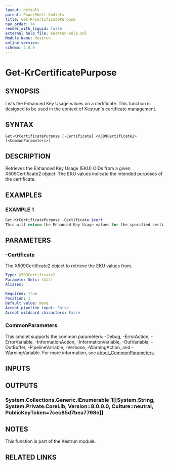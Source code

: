 ```yaml
---
layout: default
parent: PowerShell Cmdlets
title: Get-KrCertificatePurpose
nav_order: 74
render_with_liquid: false
external help file: Kestrun-help.xml
Module Name: Kestrun
online version:
schema: 2.0.0
---
```


# Get-KrCertificatePurpose

## SYNOPSIS
Lists the Enhanced Key Usage values on a certificate.
This function is designed to be used in the context of Kestrun's certificate management.

## SYNTAX

```
Get-KrCertificatePurpose [-Certificate] <X509Certificate2> [<CommonParameters>]
```

## DESCRIPTION
Retrieves the Enhanced Key Usage (EKU) OIDs from a given X509Certificate2 object.
The EKU values indicate the intended purposes of the certificate.

## EXAMPLES

### EXAMPLE 1
```powershell
Get-KrCertificatePurpose -Certificate $cert
This will return the Enhanced Key Usage values for the specified certificate.
```

## PARAMETERS

### -Certificate
The X509Certificate2 object to retrieve the EKU values from.

```yaml
Type: X509Certificate2
Parameter Sets: (All)
Aliases:

Required: True
Position: 1
Default value: None
Accept pipeline input: False
Accept wildcard characters: False
```

### CommonParameters
This cmdlet supports the common parameters: -Debug, -ErrorAction, -ErrorVariable, -InformationAction, -InformationVariable, -OutVariable, -OutBuffer, -PipelineVariable, -Verbose, -WarningAction, and -WarningVariable. For more information, see [about_CommonParameters](http://go.microsoft.com/fwlink/?LinkID=113216).

## INPUTS

## OUTPUTS

### System.Collections.Generic.IEnumerable`1[[System.String, System.Private.CoreLib, Version=8.0.0.0, Culture=neutral, PublicKeyToken=7cec85d7bea7798e]]
## NOTES
This function is part of the Kestrun module.

## RELATED LINKS
